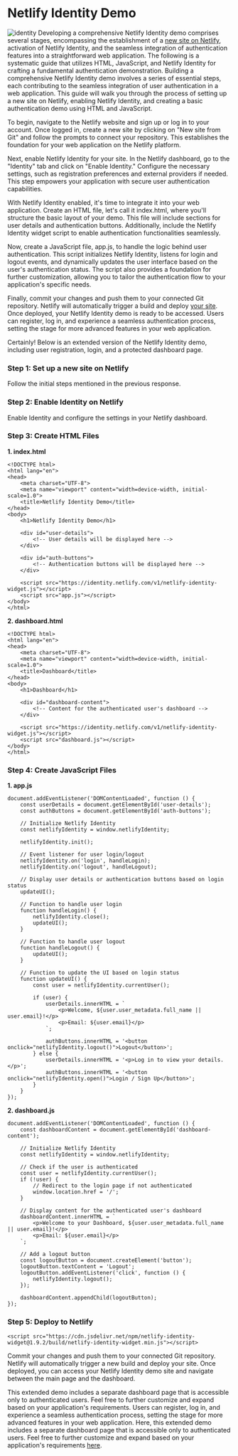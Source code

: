 # Netlify Identity Demo
![identity](https://github.com/ltcbuzy/Netlify-IdentityDemo/assets/96268218/bd66b430-00c4-4775-a0c4-6940872f1146)
Developing a comprehensive Netlify Identity demo comprises several stages, encompassing the establishment of a [new site on Netlify](https://techconnect-solutions.netlify.app/posts/hello-world), activation of Netlify Identity, and the seamless integration of authentication features into a straightforward web application. The following is a systematic guide that utilizes HTML, JavaScript, and Netlify Identity for crafting a fundamental authentication demonstration.
Building a comprehensive Netlify Identity demo involves a series of essential steps, each contributing to the seamless integration of user authentication in a web application. This guide will walk you through the process of setting up a new site on Netlify, enabling Netlify Identity, and creating a basic authentication demo using HTML and JavaScript.

To begin, navigate to the Netlify website and sign up or log in to your account. Once logged in, create a new site by clicking on "New site from Git" and follow the prompts to connect your repository. This establishes the foundation for your web application on the Netlify platform.

Next, enable Netlify Identity for your site. In the Netlify dashboard, go to the "Identity" tab and click on "Enable Identity." Configure the necessary settings, such as registration preferences and external providers if needed. This step empowers your application with secure user authentication capabilities.

With Netlify Identity enabled, it's time to integrate it into your web application. Create an HTML file, let's call it index.html, where you'll structure the basic layout of your demo. This file will include sections for user details and authentication buttons. Additionally, include the Netlify Identity widget script to enable authentication functionalities seamlessly.

Now, create a JavaScript file, app.js, to handle the logic behind user authentication. This script initializes Netlify Identity, listens for login and logout events, and dynamically updates the user interface based on the user's authentication status. The script also provides a foundation for further customization, allowing you to tailor the authentication flow to your application's specific needs.

Finally, commit your changes and push them to your connected Git repository. Netlify will automatically trigger a build and deploy [your site](https://targeted-visitors.com). Once deployed, your Netlify Identity demo is ready to be accessed. Users can register, log in, and experience a seamless authentication process, setting the stage for more advanced features in your web application.

Certainly! Below is an extended version of the Netlify Identity demo, including user registration, login, and a protected dashboard page.
### Step 1: Set up a new site on Netlify

Follow the initial steps mentioned in the previous response.
### Step 2: Enable Identity on Netlify

Enable Identity and configure the settings in your Netlify dashboard.
### Step 3: Create HTML Files
**1. index.html**
```
<!DOCTYPE html>
<html lang="en">
<head>
    <meta charset="UTF-8">
    <meta name="viewport" content="width=device-width, initial-scale=1.0">
    <title>Netlify Identity Demo</title>
</head>
<body>
    <h1>Netlify Identity Demo</h1>

    <div id="user-details">
        <!-- User details will be displayed here -->
    </div>

    <div id="auth-buttons">
        <!-- Authentication buttons will be displayed here -->
    </div>

    <script src="https://identity.netlify.com/v1/netlify-identity-widget.js"></script>
    <script src="app.js"></script>
</body>
</html>

```
**2. dashboard.html**
```
<!DOCTYPE html>
<html lang="en">
<head>
    <meta charset="UTF-8">
    <meta name="viewport" content="width=device-width, initial-scale=1.0">
    <title>Dashboard</title>
</head>
<body>
    <h1>Dashboard</h1>

    <div id="dashboard-content">
        <!-- Content for the authenticated user's dashboard -->
    </div>

    <script src="https://identity.netlify.com/v1/netlify-identity-widget.js"></script>
    <script src="dashboard.js"></script>
</body>
</html>
```
### Step 4: Create JavaScript Files
**1. app.js**
```
document.addEventListener('DOMContentLoaded', function () {
    const userDetails = document.getElementById('user-details');
    const authButtons = document.getElementById('auth-buttons');

    // Initialize Netlify Identity
    const netlifyIdentity = window.netlifyIdentity;

    netlifyIdentity.init();

    // Event listener for user login/logout
    netlifyIdentity.on('login', handleLogin);
    netlifyIdentity.on('logout', handleLogout);

    // Display user details or authentication buttons based on login status
    updateUI();

    // Function to handle user login
    function handleLogin() {
        netlifyIdentity.close();
        updateUI();
    }

    // Function to handle user logout
    function handleLogout() {
        updateUI();
    }

    // Function to update the UI based on login status
    function updateUI() {
        const user = netlifyIdentity.currentUser();

        if (user) {
            userDetails.innerHTML = `
                <p>Welcome, ${user.user_metadata.full_name || user.email}!</p>
                <p>Email: ${user.email}</p>
            `;

            authButtons.innerHTML = '<button onclick="netlifyIdentity.logout()">Logout</button>';
        } else {
            userDetails.innerHTML = '<p>Log in to view your details.</p>';
            authButtons.innerHTML = '<button onclick="netlifyIdentity.open()">Login / Sign Up</button>';
        }
    }
});

```
**2. dashboard.js**
```
document.addEventListener('DOMContentLoaded', function () {
    const dashboardContent = document.getElementById('dashboard-content');

    // Initialize Netlify Identity
    const netlifyIdentity = window.netlifyIdentity;

    // Check if the user is authenticated
    const user = netlifyIdentity.currentUser();
    if (!user) {
        // Redirect to the login page if not authenticated
        window.location.href = '/';
    }

    // Display content for the authenticated user's dashboard
    dashboardContent.innerHTML = `
        <p>Welcome to your Dashboard, ${user.user_metadata.full_name || user.email}!</p>
        <p>Email: ${user.email}</p>
    `;

    // Add a logout button
    const logoutButton = document.createElement('button');
    logoutButton.textContent = 'Logout';
    logoutButton.addEventListener('click', function () {
        netlifyIdentity.logout();
    });

    dashboardContent.appendChild(logoutButton);
});
```
### Step 5: Deploy to Netlify
```
<script src="https://cdn.jsdelivr.net/npm/netlify-identity-widget@1.9.2/build/netlify-identity-widget.min.js"></script>
```
Commit your changes and push them to your connected Git repository. Netlify will automatically trigger a new build and deploy your site. Once deployed, you can access your Netlify Identity demo site and navigate between the main page and the dashboard.

This extended demo includes a separate dashboard page that is accessible only to authenticated users. Feel free to further customize and expand based on your application's requirements. Users can register, log in, and experience a seamless authentication process, setting the stage for more advanced features in your web application. Here, this extended demo includes a separate dashboard page that is accessible only to authenticated users. Feel free to further customize and expand based on your application's requirements [here](https://targeted-visitors.com/contact-us/).

